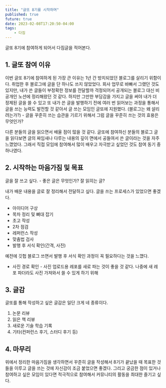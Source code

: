 ```yaml
---
title: "글또 8기를 시작하며"
published: true
future: true
date: 2023-02-08T17:20:50-04:00
tags:
    - 다짐
---
```


글또 8기에 참여하게 되어서 다짐글을 적어본다.

## 1. 글또 참여 이유
이번 글또 8기에 참여하게 된 가장 큰 이유는 1년 간 방치되었던 블로그를 살리기 위함이다. 취업한 후 블로그에 글을 단 하나도 쓰지 않았었다. 회사 업무로 바빠서 그랬던 것도 있지만, 내가 쓴 글들이 부정확한 정보를 전달할까 걱정되어서 공개되는 블로그 대신 비공개인 노션에 정리해왔던 것 같다. 하지만 그만한 부담감을 가지고 글을 써야 내가 더 정제된 글을 쓸 수 있고 또 내가 쓴 글을 발행하기 전에 여러 번 읽어보는 과정을 통해서 글을 쓰는 능력도 발전할 것 같아서 글 쓰는 모임인 글또에 지원했다.
(블로그는 왜 살리려는가?) - 글을 꾸준히 쓰는 습관을 기르기 위해서
그럼 글을 꾸준히 쓰는 것의 효용은 무엇인가? 

다른 분들의 글을 읽으면서 배울 점이 많을 것 같다. 글또에 참여하신 분들의 블로그 글을 읽다보면 글의 짜임새나 다루는 내용의 깊이 면에서 공들여서 쓴 글이라는 것을 자주 느꼈었다. 그래서 직접 모임에 참여해서 많이 배우고 자극받고 싶었던 것도 참여 동기 중 하나였다.

## 2. 시작하는 마음가짐 및 목표
글을 잘 쓰고 싶다. - 좋은 글은 무엇인가? 잘 읽히는 글?

내가 배운 내용을 글로 잘 정리해서 전달하고 싶다.
글을 쓰는 프로세스가 있었으면 좋겠다.
* 아이디어 구상
* 목차 정리 및 뼈대 잡기
* 초고 작성
* 2차 점검
* 레퍼런스 작성
* 맞춤법 검사
* 발행 후 서식 확인(간격, 사진)

예전에 깃헙 블로그 쓰면서 발행 후 서식 확인 과정이 꼭 필요하다는 것을 느꼈다.
* 사진 경로 확인 - 사진 업로드용 레포를 새로 파는 것이 좋을 것 같다.
나중에 새 레포 파더라도 사진 가져와서 쓸 수 있게 하기 위해

## 3. 글감
글또를 통해 작성하고 싶은 글감은 일단 크게 네 종류이다.
1. 논문 리뷰
2. 읽은 책 리뷰
3. 새로운 기술 학습 기록
4. 기타(컨퍼런스 후기, 스터디 후기 등)

## 4. 마무리
위에서 정리한 마음가짐을 생각하면서 꾸준히 글을 작성해서 8기가 끝났을 때 목표한 것들을 이루고 글을 쓰는 것에 자신감이 조금 붙었으면 좋겠다. 그리고 궁금한 점이 있거나 참여하고 싶은 모임이 있다면 적극적으로 참여해서 커뮤니티의 활동을 최대한 즐기고 싶다.
